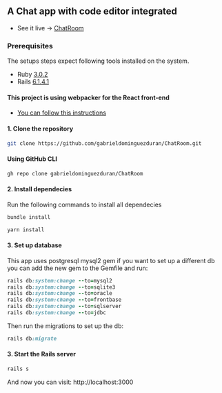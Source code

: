 ## A Chat app with code editor integrated

- See it live -> [ChatRoom](https://chatroomtheapp.herokuapp.com)

### Prerequisites

The setups steps expect following tools installed on the system.

- Ruby [3.0.2](https://www.ruby-lang.org/en/news/2019/12/25/ruby-2-7-0-released/)
- Rails [6.1.4.1](https://rubygems.org/gems/rails/versions/6.0.2)

#### This project is using webpacker for the React front-end

- [You can follow this instructions](https://edgeguides.rubyonrails.org/webpacker.html)

#### 1. Clone the repository

```bash
git clone https://github.com/gabrieldominguezduran/ChatRoom.git
```

#### Using GitHub CLI

```bash
gh repo clone gabrieldominguezduran/ChatRoom
```

#### 2. Install dependecies

Run the following commands to install all dependecies

```ruby
bundle install
```

```javascript
yarn install
```

#### 3. Set up database

This app uses postgresql mysql2 gem if you want to set up a different db you can add the new gem to the Gemfile and run:

```ruby
rails db:system:change --to=mysql2
rails db:system:change --to=sqlite3
rails db:system:change --to=oracle
rails db:system:change --to=frontbase
rails db:system:change --to=sqlserver
rails db:system:change --to=jdbc
```

Then run the migrations to set up the db:

```ruby
rails db:migrate
```

#### 3. Start the Rails server

```ruby
rails s
```

And now you can visit: http://localhost:3000
